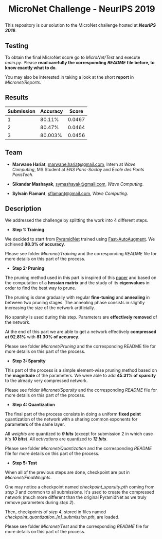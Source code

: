 # <p align="center"> MicroNet Challenge - NeurIPS 2019 </p>

This repository is our solution to the MicroNet challenge hosted at ***NeurIPS 2019***.

## Testing

To obtain the final MicroNet score go to *MicroNet/Test* and execute *main.py*. Please **read carefully the
corresponding** ***README*** **file before, to know exactly what to do**.

You may also be interested in taking a look at the short **report** in *Micronet/Reports*.

## Results

| Submission        | Accuracy   | Score    |
|-------------------------|------------|------------|
| 1        | 80.11%        | 0.0467        |
| 2       | 80.47%       | 0.0464        |
| 3   | 80.003%        | 0.0456        |


## Team

- **Marwane Hariat**, marwane.hariat@gmail.com, Intern at *Wave Computing*, MS Student at *ENS Paris-Saclay* and *École des Ponts ParisTech*.

- **Sikandar Mashayak**, symashayak@gmail.com, *Wave Computing*.

- **Sylvain Flamant**, sflamant@gmail.com, *Wave Computing*.



## Description

We addressed the challenge by splitting the work into 4 different steps.

- **Step 1: Training**

We decided to start from [PyramidNet](https://arxiv.org/pdf/1610.02915.pdf) trained using
[Fast-AutoAugment](https://arxiv.org/abs/1905.00397). We achieved **88.3% of accuracy**.

Please see folder *Micronet/Training* and the corresponding *README* file for more details on this part of the process.

- **Step 2: Pruning**

The pruning method used in this part is inspired of this [paper](https://arxiv.org/abs/1905.05934) and based on the
computation of a **hessian matrix** and the study of its **eigenvalues** in order to find the best way to prune.

The pruning is done gradually with regular **fine-tuning** and **annealing** in between two pruning stages.
The annealing phase consists in slightly increasing the size of the network artificially.

No sparsity is used during this step. Parameters are **effectively removed** of the network.

At the end of this part we are able to get a network effectively **compressed at 92.81%** with **81.30% of accuracy**.

Please see folder *Micronet/Pruning* and the corresponding README file for more details on this part of the process.

- **Step 3: Sparsity**

This part of the process is a simple element-wise pruning method based on the **magnitude** of the parameters. We were
able to add **45.31% of sparsity** to the already very compressed network.

Please see folder *Micronet/Sparsity* and the corresponding *README* file for more details on this part of the process.


- **Step 4: Quantization**

The final part of the process consists in doing a uniform **fixed point** quantization of the network with a sharing
common exponents for parameters of the same layer.

All *weights* are quantized to ***9 bits*** (except for submission 2 in which case it's ***10 bits***).
All *activations* are quantized to ***12 bits***.

Please see folder *Micronet/Quantization* and the corresponding *README* file for more details on this part of the process.


- **Step 5: Test**

When all of the previous steps are done, checkpoint are put in *Micronet/FinalWeights*.

One may notice a checkpoint named *checkpoint_sparsity.pth* coming from *step 3* and common to all submissions.
It's used to create the compressed network (much more different than the original PyramidNet as we truly remove
parameters during *step 2*).

Then, checkpoints of *step 4*, stored in files named *checkpoint_quantization\_[n]\_submission.pth*, are loaded.

Please see folder *Micronet/Test* and the corresponding *README* file for more details on this part of the process.


